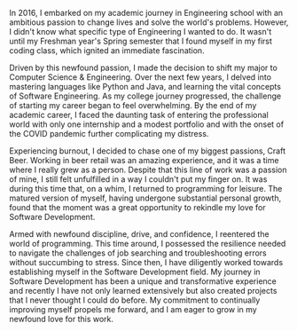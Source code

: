  In 2016, I embarked on my academic journey in Engineering school with an ambitious passion to change lives and solve the world's problems. However, I didn't know what specific type of Engineering I wanted to do. It wasn't until my Freshman year's Spring semester that I found myself in my first coding class, which ignited an immediate fascination.

Driven by this newfound passion, I made the decision to shift my major to Computer Science & Engineering. Over the next few years, I delved into mastering languages like Python and Java, and learning the vital concepts of Software Engineering. As my college journey progressed, the challenge of starting my career began to feel overwhelming. By the end of my academic career, I faced the daunting task of entering the professional world with only one internship and a modest portfolio and with the onset of the COVID pandemic further complicating my distress.

Experiencing burnout, I decided to chase one of my biggest passions, Craft Beer. Working in beer retail was an amazing experience, and it was a time where I really grew as a person. Despite that this line of work was a passion of mine, I still felt unfulfilled in a way I couldn't put my finger on. It was during this time that, on a whim, I returned to programming for leisure. The matured version of myself, having undergone substantial personal growth, found that the moment was a great opportunity to rekindle my love for Software Development.

Armed with newfound discipline, drive, and confidence, I reentered the world of programming. This time around, I possessed the resilience needed to navigate the challenges of job searching and troubleshooting errors without succumbing to stress. Since then, I have diligently worked towards establishing myself in the Software Development field. My journey in Software Development has been a unique and transformative experience and recently I have not only learned extensively but also created projects that I never thought I could do before. My commitment to continually improving myself propels me forward, and I am eager to grow in my newfound love for this work.
